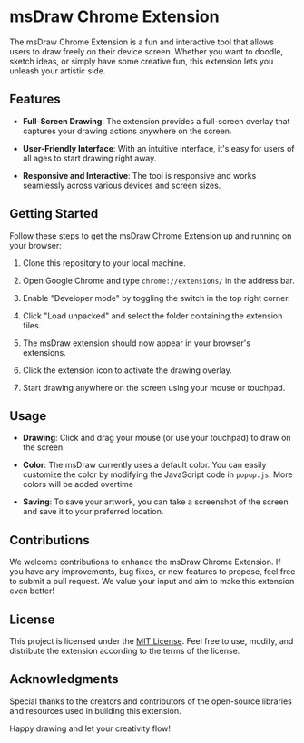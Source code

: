 # msDraw Chrome Extension

The msDraw Chrome Extension is a fun and interactive tool that allows users to draw freely on their device screen. Whether you want to doodle, sketch ideas, or simply have some creative fun, this extension lets you unleash your artistic side.

## Features

- **Full-Screen Drawing**: The extension provides a full-screen overlay that captures your drawing actions anywhere on the screen.

- **User-Friendly Interface**: With an intuitive interface, it's easy for users of all ages to start drawing right away.

- **Responsive and Interactive**: The tool is responsive and works seamlessly across various devices and screen sizes.

## Getting Started

Follow these steps to get the msDraw Chrome Extension up and running on your browser:

1. Clone this repository to your local machine.

2. Open Google Chrome and type `chrome://extensions/` in the address bar.

3. Enable "Developer mode" by toggling the switch in the top right corner.

4. Click "Load unpacked" and select the folder containing the extension files.

5. The msDraw extension should now appear in your browser's extensions.

6. Click the extension icon to activate the drawing overlay.

7. Start drawing anywhere on the screen using your mouse or touchpad.

## Usage

- **Drawing**: Click and drag your mouse (or use your touchpad) to draw on the screen.

- **Color**: The msDraw currently uses a default color. You can easily customize the color by modifying the JavaScript code in `popup.js`. More colors will be added overtime

- **Saving**: To save your artwork, you can take a screenshot of the screen and save it to your preferred location.

## Contributions

We welcome contributions to enhance the msDraw Chrome Extension. If you have any improvements, bug fixes, or new features to propose, feel free to submit a pull request. We value your input and aim to make this extension even better!

## License

This project is licensed under the [MIT License](LICENSE). Feel free to use, modify, and distribute the extension according to the terms of the license.

## Acknowledgments

Special thanks to the creators and contributors of the open-source libraries and resources used in building this extension.

Happy drawing and let your creativity flow!

<!-- ![msDraw Screenshot](screenshot.png) -->
